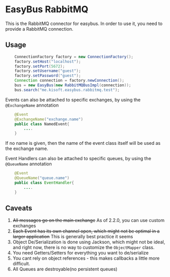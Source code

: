 # EasyBus RabbitMQ

This is the RabbitMQ connector for easybus. In order to use it, you need to provide a 
RabbitMQ connection.

## Usage

```java
    ConnectionFactory factory = new ConnectionFactory();
    factory.setHost("localhost");
    factory.setPort(5672);
    factory.setUsername("guest");
    factory.setPassword("guest");
    Connection connection = factory.newConnection();
    bus = new EasyBus(new RabbitMQBusImpl(connection));
    bus.search("me.kisoft.easybus.rabbitmq.test");
```

Events can also be attached to specific exchanges, by using the ```@ExchangeName``` annotation

```java
    @Event
    @ExchangeName("exchange.name")
    public class NamedEvent{
        ....
    }
```

If no name is given, then the name of the event class itself will be used as the exchange name.


Event Handlers can also be attached to specific queues, by using the ```@QueueName``` annotation

```java
    @Event
    @QueueName("queue.name")
    public class EventHandler{
        ....
    }
```

## Caveats

1. ~~All messages go on the main exchange~~ As of 2.2.0, you can use custom exchanges
2. ~~Each Event has its own channel open, which might not be optimal in a larger application~~ This is generally best practice it seems
3. Object De/Serialization is done using Jackson, which might not be ideal, and right now,
there is no way to customize the ```ObjectMapper``` class.
4. You need Getters/Setters for everything you want to de/serialize
5. You cant rely on object references - this makes callbacks a little more difficult.
6. All Queues are destroyable(no persistent queues)
